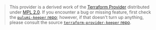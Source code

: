 > This provider is a derived work of the [Terraform Provider](https://github.com/terraform-providers/terraform-provider-keeper)
> distributed under [MPL 2.0](https://www.mozilla.org/en-US/MPL/2.0/). If you encounter a bug or missing feature,
> first check the [`pulumi-keeper` repo](/issues); however, if that doesn't turn up anything,
> please consult the source [`terraform-provider-keeper` repo](https://github.com/terraform-providers/terraform-provider-keeper/issues).
